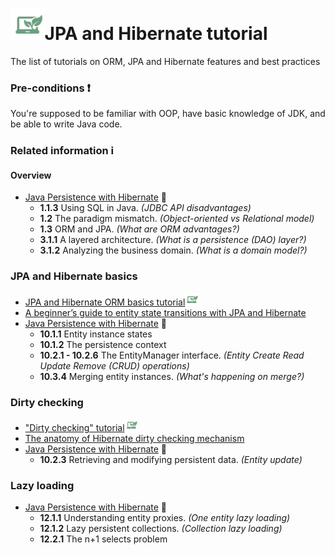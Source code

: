 # <img src="https://raw.githubusercontent.com/bobocode-projects/resources/master/image/logo_transparent_background.png" height=50/>JPA and Hibernate tutorial
The list of tutorials on ORM, JPA and Hibernate features and best practices

### Pre-conditions :heavy_exclamation_mark:
You're supposed to be familiar with OOP, have basic knowledge of JDK, and be able to write Java code.
### Related information :information_source:
#### Overview
* [Java Persistence with Hibernate](https://www.amazon.com/Java-Persistence-Hibernate-Christian-Bauer/dp/1617290459/ref=sr_1_1?s=books&ie=UTF8&qid=1538386848&sr=1-1&keywords=java+persistence+with+hibernate%2C+second+edition) :green_book:
  * **1.1.3** Using SQL in Java. *(JDBC API disadvantages)*
  * **1.2** The paradigm mismatch. *(Object-oriented vs Relational model)*
  * **1.3** ORM and JPA. *(What are ORM advantages?)*  
  * **3.1.1** A layered architecture. *(What is a persistence (DAO) layer?)*
  * **3.1.2** Analyzing the business domain. *(What is a domain model?)*
### JPA and Hibernate basics
* [JPA and Hibernate ORM basics tutorial](https://github.com/bobocode-projects/jpa-hibernate-tutorial/tree/master/jpa-hibernate-basics)<img src="https://raw.githubusercontent.com/bobocode-projects/resources/master/image/logo_transparent_background.png" height=20/>
* [A beginner’s guide to entity state transitions with JPA and Hibernate](https://vladmihalcea.com/a-beginners-guide-to-jpa-hibernate-entity-state-transitions/)
* [Java Persistence with Hibernate](https://www.amazon.com/Java-Persistence-Hibernate-Christian-Bauer/dp/1617290459/ref=sr_1_1?s=books&ie=UTF8&qid=1538386848&sr=1-1&keywords=java+persistence+with+hibernate%2C+second+edition) :green_book:
  * **10.1.1** Entity instance states
  * **10.1.2** The persistence context
  * **10.2.1 - 10.2.6** The EntityManager interface. *(Entity Create Read Update Remove (CRUD) operations)*
  * **10.3.4** Merging entity instances. *(What's happening on merge?)* 
### Dirty checking 
* ["Dirty checking" tutorial](https://github.com/bobocode-projects/jpa-hibernate-tutorial/tree/master/dirty-checking-mechanism)<img src="https://raw.githubusercontent.com/bobocode-projects/resources/master/image/logo_transparent_background.png" height=20/>
* [The anatomy of Hibernate dirty checking mechanism](https://vladmihalcea.com/the-anatomy-of-hibernate-dirty-checking/)
* [Java Persistence with Hibernate](https://www.amazon.com/Java-Persistence-Hibernate-Christian-Bauer/dp/1617290459/ref=sr_1_1?s=books&ie=UTF8&qid=1538386848&sr=1-1&keywords=java+persistence+with+hibernate%2C+second+edition) :green_book:
  * **10.2.3** Retrieving and modifying persistent data. *(Entity update)*
### Lazy loading 
* [Java Persistence with Hibernate](https://www.amazon.com/Java-Persistence-Hibernate-Christian-Bauer/dp/1617290459/ref=sr_1_1?s=books&ie=UTF8&qid=1538386848&sr=1-1&keywords=java+persistence+with+hibernate%2C+second+edition) :green_book:
  * **12.1.1** Understanding entity proxies. *(One entity lazy loading)*
  * **12.1.2** Lazy persistent collections. *(Collection lazy loading)*
  * **12.2.1** The n+1 selects problem

